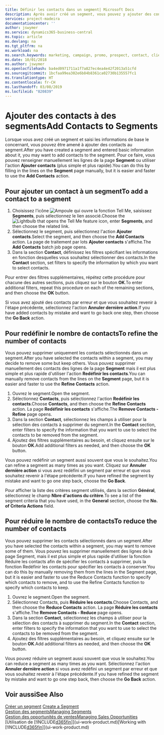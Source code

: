 ```yaml
---
title: Définir les contacts dans un segment| Microsoft Docs
description: Après avoir créé un segment, vous pouvez y ajouter des contacts, par exemple, dans le cadre d'une campagne marketing visant des clients particuliers.
services: project-madeira
documentationcenter: ''
author: jswymer
ms.service: dynamics365-business-central
ms.topic: article
ms.devlang: na
ms.tgt_pltfrm: na
ms.workload: na
ms.search.keywords: marketing, campaign, promo, prospect, contact, client, customer
ms.date: 10/01/2018
ms.author: jswymer
ms.openlocfilehash: ba4ed0971711a1f7a827ec4ea4e42f2013a51cfd
ms.sourcegitcommit: 1bcfaa99ea302e6b84b8361ca02730b135557fc1
ms.translationtype: HT
ms.contentlocale: fr-CH
ms.lasthandoff: 03/08/2019
ms.locfileid: "820839"
---
```

# <a name="add-contacts-to-segments"></a><span data-ttu-id="caf62-103">Ajouter des contacts à des segments</span><span class="sxs-lookup"><span data-stu-id="caf62-103">Add Contacts to Segments</span></span>
<span data-ttu-id="caf62-104">Lorsque vous avez créé un segment et saisi les informations de base le concernant, vous pouvez être amené à ajouter des contacts au segment.</span><span class="sxs-lookup"><span data-stu-id="caf62-104">After you have created a segment and entered basic information about it, you may want to add contacts to the segment.</span></span> <span data-ttu-id="caf62-105">Pour ce faire, vous pouvez renseigner manuellement les lignes de la page **Segment** ou utiliser l'action **Ajouter contacts** (plus simple et plus rapide).</span><span class="sxs-lookup"><span data-stu-id="caf62-105">You can do this by filling in the lines on the **Segment** page manually, but it is easier and faster to use the **Add Contacts** action.</span></span>

## <a name="to-add-a-contact-to-a-segment"></a><span data-ttu-id="caf62-106">Pour ajouter un contact à un segment</span><span class="sxs-lookup"><span data-stu-id="caf62-106">To add a contact to a segment</span></span>
1. <span data-ttu-id="caf62-107">Choisissez l'icône ![Ampoule qui ouvre la fonction Tell Me](media/ui-search/search_small.png "Dites-moi ce que vous voulez faire"), saisissez **Segments**, puis sélectionnez le lien associé.</span><span class="sxs-lookup"><span data-stu-id="caf62-107">Choose the ![Lightbulb that opens the Tell Me feature](media/ui-search/search_small.png "Tell me what you want to do") icon, enter **Segments**, and then choose the related link.</span></span>  
2. <span data-ttu-id="caf62-108">Sélectionnez le segment, puis sélectionnez l'action **Ajouter contacts**.</span><span class="sxs-lookup"><span data-stu-id="caf62-108">Select the segment, and then choose the **Add Contacts** action.</span></span> <span data-ttu-id="caf62-109">La page de traitement par lots **Ajouter contacts** s'affiche.</span><span class="sxs-lookup"><span data-stu-id="caf62-109">The **Add Contacts** batch job page opens.</span></span>
3. <span data-ttu-id="caf62-110">Dans la section **Contact**, définissez les filtres spécifiant les informations en fonction desquelles vous souhaitez sélectionner des contacts.</span><span class="sxs-lookup"><span data-stu-id="caf62-110">In the **Contact** section, set filters to specify the information by which you want to select contacts.</span></span>

<span data-ttu-id="caf62-111">Pour entrer des filtres supplémentaires, répétez cette procédure pour chacune des autres sections, puis cliquez sur le bouton **OK**.</span><span class="sxs-lookup"><span data-stu-id="caf62-111">To enter additional filters, repeat this procedure on each of the remaining sections, and then choose the **OK** button.</span></span>

<span data-ttu-id="caf62-112">Si vous avez ajouté des contacts par erreur et que vous souhaitez revenir à l'étape précédente, sélectionnez l'action **Annuler dernière action**.</span><span class="sxs-lookup"><span data-stu-id="caf62-112">If you have added contacts by mistake and want to go back one step, then choose the **Go Back** action.</span></span>

## <a name="to-refine-the-number-of-contacts"></a><span data-ttu-id="caf62-113">Pour redéfinir le nombre de contacts</span><span class="sxs-lookup"><span data-stu-id="caf62-113">To refine the number of contacts</span></span>
<span data-ttu-id="caf62-114">Vous pouvez supprimer uniquement les contacts sélectionnés dans un segment.</span><span class="sxs-lookup"><span data-stu-id="caf62-114">After you have selected the contacts within a segment, you may decide to remove some but keep others.</span></span> <span data-ttu-id="caf62-115">Vous pouvez supprimer manuellement des contacts des lignes de la page **Segment** mais il est plus simple et plus rapide d'utiliser l'action **Redéfinir les contacts**.</span><span class="sxs-lookup"><span data-stu-id="caf62-115">You can manually remove contacts from the lines on the **Segment** page, but it is easier and faster to use the **Refine Contacts** action.</span></span>

1. <span data-ttu-id="caf62-116">Ouvrez le segment.</span><span class="sxs-lookup"><span data-stu-id="caf62-116">Open the segment.</span></span>
2. <span data-ttu-id="caf62-117">Sélectionnez **Contacts**, puis sélectionnez l'action **Redéfinir les contacts**.</span><span class="sxs-lookup"><span data-stu-id="caf62-117">Choose **Contacts**, and then choose the **Refine Contacts** action.</span></span> <span data-ttu-id="caf62-118">La page **Redéfinir les contacts** s'affiche.</span><span class="sxs-lookup"><span data-stu-id="caf62-118">The **Remove Contacts - Refine** page opens.</span></span>
3. <span data-ttu-id="caf62-119">Dans la section **Contact**, sélectionnez les champs à utiliser pour la sélection des contacts à supprimer du segment.</span><span class="sxs-lookup"><span data-stu-id="caf62-119">In the **Contact** section, enter filters to specify the information that you want to use to select the contacts to be removed from the segment.</span></span>
4. <span data-ttu-id="caf62-120">Ajoutez des filtres supplémentaires au besoin, et cliquez ensuite sur le bouton **OK**.</span><span class="sxs-lookup"><span data-stu-id="caf62-120">Add additional filters as needed, and then choose the **OK** button.</span></span>

<span data-ttu-id="caf62-121">Vous pouvez redéfinir un segment aussi souvent que vous le souhaitez.</span><span class="sxs-lookup"><span data-stu-id="caf62-121">You can refine a segment as many times as you want.</span></span> <span data-ttu-id="caf62-122">Cliquez sur **Annuler dernière action** si vous avez redéfini un segment par erreur et que vous souhaitez revenir à l'étape précédente.</span><span class="sxs-lookup"><span data-stu-id="caf62-122">If you have refined the segment by mistake and want to go one step back, choose the **Go Back**.</span></span>

<span data-ttu-id="caf62-123">Pour afficher la liste des critères segment utilisés, dans la section **Général**, sélectionnez le champ **Nbre d'actions du critère**.</span><span class="sxs-lookup"><span data-stu-id="caf62-123">To see a list of the segment criteria that you have used, in the **General** section, choose the **No. of Criteria Actions** field.</span></span>

## <a name="to-reduce-the-number-of-contacts"></a><span data-ttu-id="caf62-124">Pour réduire le nombre de contacts</span><span class="sxs-lookup"><span data-stu-id="caf62-124">To reduce the number of contacts</span></span>
<span data-ttu-id="caf62-125">Vous pouvez supprimer les contacts sélectionnés dans un segment.</span><span class="sxs-lookup"><span data-stu-id="caf62-125">After you have selected the contacts within a segment, you may want to remove some of them.</span></span> <span data-ttu-id="caf62-126">Vous pouvez les supprimer manuellement des lignes de la page Segment, mais il est plus simple et plus rapide d'utiliser la fonction Réduire les contacts afin de spécifier les contacts à supprimer, puis la fonction Redéfinir les contacts pour spécifier les contacts à conserver.</span><span class="sxs-lookup"><span data-stu-id="caf62-126">You can do this by manually removing them from the lines in the Segment page, but it is easier and faster to use the Reduce Contacts function to specify which contacts to remove, and to use the Refine Contacts function to specify which contacts to keep.</span></span>

1. <span data-ttu-id="caf62-127">Ouvrez le segment.</span><span class="sxs-lookup"><span data-stu-id="caf62-127">Open the segment.</span></span>
2. <span data-ttu-id="caf62-128">Sélectionnez Contacts, puis **Réduire les contacts**.</span><span class="sxs-lookup"><span data-stu-id="caf62-128">Choose Contacts, and then choose the **Reduce Contacts** action.</span></span> <span data-ttu-id="caf62-129">La page **Réduire les contacts** s'affiche.</span><span class="sxs-lookup"><span data-stu-id="caf62-129">The **Remove Contacts - Reduce** page opens.</span></span>
3. <span data-ttu-id="caf62-130">Dans la section **Contact**, sélectionnez les champs à utiliser pour la sélection des contacts à supprimer du segment.</span><span class="sxs-lookup"><span data-stu-id="caf62-130">In the **Contact** section, enter filters to specify the information that you want to use to select the contacts to be removed from the segment.</span></span>
4. <span data-ttu-id="caf62-131">Ajoutez des filtres supplémentaires au besoin, et cliquez ensuite sur le bouton **OK**.</span><span class="sxs-lookup"><span data-stu-id="caf62-131">Add additional filters as needed, and then choose the **OK** button.</span></span>

<span data-ttu-id="caf62-132">Vous pouvez réduire un segment aussi souvent que vous le souhaitez.</span><span class="sxs-lookup"><span data-stu-id="caf62-132">You can reduce a segment as many times as you want.</span></span> <span data-ttu-id="caf62-133">Sélectionnez l'action **Annuler dernière action** si vous avez redéfini un segment par erreur et que vous souhaitez revenir à l'étape précédente.</span><span class="sxs-lookup"><span data-stu-id="caf62-133">If you have refined the segment by mistake and want to go one step back, then choose the **Go Back** action.</span></span>

## <a name="see-also"></a><span data-ttu-id="caf62-134">Voir aussi</span><span class="sxs-lookup"><span data-stu-id="caf62-134">See Also</span></span>
<span data-ttu-id="caf62-135">[Créer un segment](marketing-how-create-segment.md) </span><span class="sxs-lookup"><span data-stu-id="caf62-135">[Create a Segment](marketing-how-create-segment.md) </span></span>  
[<span data-ttu-id="caf62-136">Gestion des segments</span><span class="sxs-lookup"><span data-stu-id="caf62-136">Managing Segments</span></span>](marketing-segments.md)  
[<span data-ttu-id="caf62-137">Gestion des opportunités de ventes</span><span class="sxs-lookup"><span data-stu-id="caf62-137">Managing Sales Opportunities</span></span>](marketing-manage-sales-opportunities.md)  
<span data-ttu-id="caf62-138">[Utilisation de [!INCLUDE[d365fin](includes/d365fin_md.md)]](ui-work-product.md)</span><span class="sxs-lookup"><span data-stu-id="caf62-138">[Working with [!INCLUDE[d365fin](includes/d365fin_md.md)]](ui-work-product.md)</span></span>  

